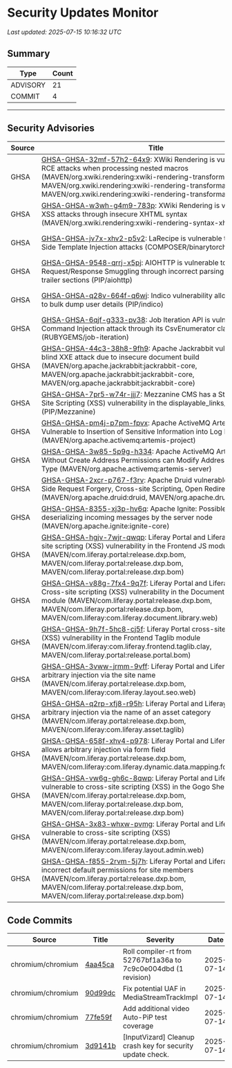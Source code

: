 # Security Updates Monitor

*Last updated: 2025-07-15 10:16:32 UTC*

## Summary
| Type | Count |
|------|-------|
| ADVISORY | 21 |
| COMMIT | 4 |

---

## Security Advisories

| Source | Title | Severity | Date |
|--------|-------|----------|------|
| GHSA | [GHSA-GHSA-32mf-57h2-64x9](https://github.com/advisories/GHSA-32mf-57h2-64x9): XWiki Rendering is vulnerable to RCE attacks when processing nested macros (MAVEN/org.xwiki.rendering:xwiki-rendering-transformation-macro, MAVEN/org.xwiki.rendering:xwiki-rendering-transformation-macro, MAVEN/org.xwiki.rendering:xwiki-rendering-transformation-macro) | CRITICAL (CVSS: 10.0) | 2025-07-14 |
| GHSA | [GHSA-GHSA-w3wh-g4m9-783p](https://github.com/advisories/GHSA-w3wh-g4m9-783p): XWiki Rendering is vulnerable to XSS attacks through insecure XHTML syntax (MAVEN/org.xwiki.rendering:xwiki-rendering-syntax-xhtml) | CRITICAL (CVSS: 9.1) | 2025-07-14 |
| GHSA | [GHSA-GHSA-jv7x-xhv2-p5v2](https://github.com/advisories/GHSA-jv7x-xhv2-p5v2): LaRecipe is vulnerable to Server-Side Template Injection attacks (COMPOSER/binarytorch/larecipe) | CRITICAL (CVSS: 10.0) | 2025-07-14 |
| GHSA | [GHSA-GHSA-9548-qrrj-x5pj](https://github.com/advisories/GHSA-9548-qrrj-x5pj):  AIOHTTP is vulnerable to HTTP Request/Response Smuggling through incorrect parsing of chunked trailer sections (PIP/aiohttp) | LOW (CVSS: 0.0) | 2025-07-14 |
| GHSA | [GHSA-GHSA-q28v-664f-q6wj](https://github.com/advisories/GHSA-q28v-664f-q6wj): Indico vulnerability allows attackers to bulk dump user details (PIP/indico) | MODERATE (CVSS: 0.0) | 2025-07-14 |
| GHSA | [GHSA-GHSA-6qjf-g333-pv38](https://github.com/advisories/GHSA-6qjf-g333-pv38): Job Iteration API is vulnerable to OS Command Injection attack through its CsvEnumerator class (RUBYGEMS/job-iteration) | HIGH (CVSS: 0.0) | 2025-07-14 |
| GHSA | [GHSA-GHSA-44c3-38h8-9fh9](https://github.com/advisories/GHSA-44c3-38h8-9fh9): Apache Jackrabbit vulnerable to blind XXE attack due to insecure document build (MAVEN/org.apache.jackrabbit:jackrabbit-core, MAVEN/org.apache.jackrabbit:jackrabbit-core, MAVEN/org.apache.jackrabbit:jackrabbit-core) | HIGH (CVSS: 8.8) | 2025-07-14 |
| GHSA | [GHSA-GHSA-7pr5-w74r-jjj7](https://github.com/advisories/GHSA-7pr5-w74r-jjj7): Mezzanine CMS has a Stored Cross-Site Scripting (XSS) vulnerability in the displayable_links_js function (PIP/Mezzanine) | MODERATE (CVSS: 0.0) | 2025-06-17 |
| GHSA | [GHSA-GHSA-pm4j-p7pm-fpvx](https://github.com/advisories/GHSA-pm4j-p7pm-fpvx): Apache ActiveMQ Artemis Vulnerable to Insertion of Sensitive Information into Log File (MAVEN/org.apache.activemq:artemis-project) | MODERATE (CVSS: 6.5) | 2025-04-09 |
| GHSA | [GHSA-GHSA-3w85-5p9g-h334](https://github.com/advisories/GHSA-3w85-5p9g-h334): Apache ActiveMQ Artemis User Without Create Address Permissions can Modify Address Routing-Type (MAVEN/org.apache.activemq:artemis-server) | LOW (CVSS: 4.3) | 2025-04-01 |
| GHSA | [GHSA-GHSA-2xcr-p767-f3rv](https://github.com/advisories/GHSA-2xcr-p767-f3rv): Apache Druid vulnerable to Server-Side Request Forgery, Cross-site Scripting, Open Redirect (MAVEN/org.apache.druid:druid, MAVEN/org.apache.druid:druid) | MODERATE (CVSS: 5.4) | 2025-03-20 |
| GHSA | [GHSA-GHSA-8355-xj3p-hv6q](https://github.com/advisories/GHSA-8355-xj3p-hv6q): Apache Ignite: Possible RCE when deserializing incoming messages by the server node (MAVEN/org.apache.ignite:ignite-core) | CRITICAL (CVSS: 9.1) | 2025-02-14 |
| GHSA | [GHSA-GHSA-hgjv-7wjr-qwqp](https://github.com/advisories/GHSA-hgjv-7wjr-qwqp): Liferay Portal and Liferay DXP Cross-site scripting (XSS) vulnerability in the Frontend JS module (MAVEN/com.liferay.portal:release.dxp.bom, MAVEN/com.liferay.portal:release.dxp.bom, MAVEN/com.liferay.portal:release.dxp.bom) | MODERATE (CVSS: 6.1) | 2022-05-24 |
| GHSA | [GHSA-GHSA-v88g-7fx4-9q7f](https://github.com/advisories/GHSA-v88g-7fx4-9q7f): Liferay Portal and Liferay DXP Cross-site scripting (XSS) vulnerability in the Document Library module (MAVEN/com.liferay.portal:release.dxp.bom, MAVEN/com.liferay.portal:release.dxp.bom, MAVEN/com.liferay:com.liferay.document.library.web) | MODERATE (CVSS: 6.1) | 2022-05-24 |
| GHSA | [GHSA-GHSA-9h7f-5hc8-cj5f](https://github.com/advisories/GHSA-9h7f-5hc8-cj5f): Liferay Portal cross-site scripting (XSS) vulnerability in the Frontend Taglib module (MAVEN/com.liferay:com.liferay.frontend.taglib.clay, MAVEN/com.liferay.portal:release.portal.bom) | MODERATE (CVSS: 6.1) | 2022-05-24 |
| GHSA | [GHSA-GHSA-3vww-jrmm-9vff](https://github.com/advisories/GHSA-3vww-jrmm-9vff): Liferay Portal and Liferay DXP allows arbitrary injection via the site name (MAVEN/com.liferay.portal:release.dxp.bom, MAVEN/com.liferay:com.liferay.layout.seo.web) | MODERATE (CVSS: 6.1) | 2022-04-26 |
| GHSA | [GHSA-GHSA-q2rp-xfj8-r95h](https://github.com/advisories/GHSA-q2rp-xfj8-r95h): Liferay Portal and Liferay DXP allows arbitrary injection via the name of an asset category (MAVEN/com.liferay.portal:release.dxp.bom, MAVEN/com.liferay:com.liferay.asset.taglib) | MODERATE (CVSS: 5.4) | 2022-04-20 |
| GHSA | [GHSA-GHSA-658f-xhv4-p978](https://github.com/advisories/GHSA-658f-xhv4-p978): Liferay Portal and Liferay DXP allows arbitrary injection via form field (MAVEN/com.liferay.portal:release.dxp.bom, MAVEN/com.liferay:com.liferay.dynamic.data.mapping.form.field.type) | MODERATE (CVSS: 6.1) | 2022-04-16 |
| GHSA | [GHSA-GHSA-vw6g-gh6c-8qwp](https://github.com/advisories/GHSA-vw6g-gh6c-8qwp): Liferay Portal and Liferay DXP vulnerable to cross-site scripting (XSS) in the Gogo Shell module (MAVEN/com.liferay.portal:release.dxp.bom, MAVEN/com.liferay.portal:release.dxp.bom, MAVEN/com.liferay.portal:release.dxp.bom) | MODERATE (CVSS: 5.4) | 2022-03-04 |
| GHSA | [GHSA-GHSA-3x83-whxw-pvmg](https://github.com/advisories/GHSA-3x83-whxw-pvmg): Liferay Portal and Liferay DXP vulnerable to cross-site scripting (XSS) (MAVEN/com.liferay.portal:release.dxp.bom, MAVEN/com.liferay:com.liferay.layout.admin.web) | MODERATE (CVSS: 5.4) | 2022-03-04 |
| GHSA | [GHSA-GHSA-f855-2rvm-5j7h](https://github.com/advisories/GHSA-f855-2rvm-5j7h): Liferay Portal and Liferay DXP has incorrect default permissions for site members (MAVEN/com.liferay.portal:release.dxp.bom, MAVEN/com.liferay.portal:release.dxp.bom, MAVEN/com.liferay.portal:release.dxp.bom) | MODERATE (CVSS: 6.5) | 2022-03-03 |

## Code Commits

| Source | Title | Severity | Date |
|--------|-------|----------|------|
| chromium/chromium | [4aa45ca](https://github.com/chromium/chromium/commit/4aa45caad96b2cfe2b70ebd710aa85a606b08ffe) | Roll compiler-rt from 52767bf1a36a to 7c9c0e004dbd (1 revision) | 2025-07-14 |
| chromium/chromium | [90d99dc](https://github.com/chromium/chromium/commit/90d99dcd83af2f13e0f917b5a9dc59eeee0204d0) | Fix potential UAF in MediaStreamTrackImpl | 2025-07-14 |
| chromium/chromium | [77fe59f](https://github.com/chromium/chromium/commit/77fe59f306defd99c6e6bcd28331b3fcad4d5057) | Add additional video Auto-PiP test coverage | 2025-07-14 |
| chromium/chromium | [3d9141b](https://github.com/chromium/chromium/commit/3d9141bb1a790aa3d2505b77726f16713f50f9cd) | [InputVizard] Cleanup crash key for security update check. | 2025-07-14 |

